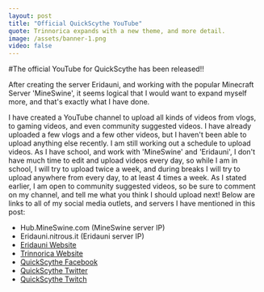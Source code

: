 ```yaml
---
layout: post
title: "Official QuickScythe YouTube"
quote: Trinnorica expands with a new theme, and more detail.
image: /assets/banner-1.png
video: false
---
```


#The official YouTube for QuickScythe has been released!!

After creating the server Eridauni, and working with the popular Minecraft Server 'MineSwine', it seems logical that I would want to expand myself more, and that's exactly what I have done. 

I have created a YouTube channel to upload all kinds of videos from vlogs, to gaming videos, and even community suggested videos. I have already uploaded a few vlogs and a few other videos, but I haven't been able to upload anything else recently. I am still working out a schedule to upload videos. As I have school, and work with 'MineSwine' and 'Eridauni', I don't have much time to edit and upload videos every day, so while I am in school, I will try to upload twice a week, and during breaks I will try to upload anywhere from every day, to at least 4 times a week. As I stated earlier, I am open to community suggested videos, so be sure to comment on my channel, and tell me what you think I should upload next! Below are links to all of my social media outlets, and servers I have mentioned in this post:

- Hub.MineSwine.com (MineSwine server IP)
- Eridauni.nitrous.it (Eridauni server IP)
- [Eridauni Website](http://Eridauni.github.io)
- [Trinnorica Website](http://trinnorica.github.io)
- [QuickScythe Facebook](http://www.facebook.com/quickscythe)
- [QuickScythe Twitter](http://www.twitter.com/QuickScythe)
- [QuickScythe Twitch](http://www.twitch.com/QuickScythe)
